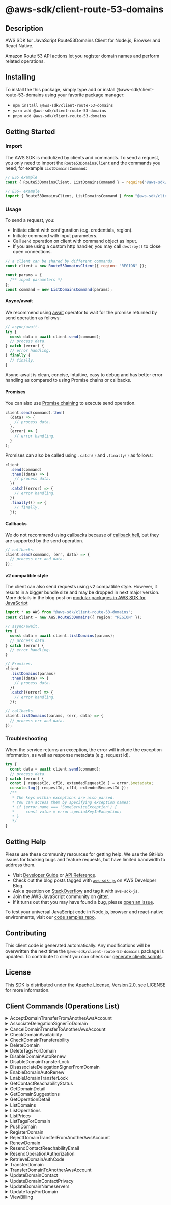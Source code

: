 <!-- generated file, do not edit directly -->

# @aws-sdk/client-route-53-domains

## Description

AWS SDK for JavaScript Route53Domains Client for Node.js, Browser and React Native.

<p>Amazon Route 53 API actions let you register domain names and perform related
operations.</p>

## Installing

To install the this package, simply type add or install @aws-sdk/client-route-53-domains
using your favorite package manager:

- `npm install @aws-sdk/client-route-53-domains`
- `yarn add @aws-sdk/client-route-53-domains`
- `pnpm add @aws-sdk/client-route-53-domains`

## Getting Started

### Import

The AWS SDK is modulized by clients and commands.
To send a request, you only need to import the `Route53DomainsClient` and
the commands you need, for example `ListDomainsCommand`:

```js
// ES5 example
const { Route53DomainsClient, ListDomainsCommand } = require("@aws-sdk/client-route-53-domains");
```

```ts
// ES6+ example
import { Route53DomainsClient, ListDomainsCommand } from "@aws-sdk/client-route-53-domains";
```

### Usage

To send a request, you:

- Initiate client with configuration (e.g. credentials, region).
- Initiate command with input parameters.
- Call `send` operation on client with command object as input.
- If you are using a custom http handler, you may call `destroy()` to close open connections.

```js
// a client can be shared by different commands.
const client = new Route53DomainsClient({ region: "REGION" });

const params = {
  /** input parameters */
};
const command = new ListDomainsCommand(params);
```

#### Async/await

We recommend using [await](https://developer.mozilla.org/en-US/docs/Web/JavaScript/Reference/Operators/await)
operator to wait for the promise returned by send operation as follows:

```js
// async/await.
try {
  const data = await client.send(command);
  // process data.
} catch (error) {
  // error handling.
} finally {
  // finally.
}
```

Async-await is clean, concise, intuitive, easy to debug and has better error handling
as compared to using Promise chains or callbacks.

#### Promises

You can also use [Promise chaining](https://developer.mozilla.org/en-US/docs/Web/JavaScript/Guide/Using_promises#chaining)
to execute send operation.

```js
client.send(command).then(
  (data) => {
    // process data.
  },
  (error) => {
    // error handling.
  }
);
```

Promises can also be called using `.catch()` and `.finally()` as follows:

```js
client
  .send(command)
  .then((data) => {
    // process data.
  })
  .catch((error) => {
    // error handling.
  })
  .finally(() => {
    // finally.
  });
```

#### Callbacks

We do not recommend using callbacks because of [callback hell](http://callbackhell.com/),
but they are supported by the send operation.

```js
// callbacks.
client.send(command, (err, data) => {
  // process err and data.
});
```

#### v2 compatible style

The client can also send requests using v2 compatible style.
However, it results in a bigger bundle size and may be dropped in next major version. More details in the blog post
on [modular packages in AWS SDK for JavaScript](https://aws.amazon.com/blogs/developer/modular-packages-in-aws-sdk-for-javascript/)

```ts
import * as AWS from "@aws-sdk/client-route-53-domains";
const client = new AWS.Route53Domains({ region: "REGION" });

// async/await.
try {
  const data = await client.listDomains(params);
  // process data.
} catch (error) {
  // error handling.
}

// Promises.
client
  .listDomains(params)
  .then((data) => {
    // process data.
  })
  .catch((error) => {
    // error handling.
  });

// callbacks.
client.listDomains(params, (err, data) => {
  // process err and data.
});
```

### Troubleshooting

When the service returns an exception, the error will include the exception information,
as well as response metadata (e.g. request id).

```js
try {
  const data = await client.send(command);
  // process data.
} catch (error) {
  const { requestId, cfId, extendedRequestId } = error.$metadata;
  console.log({ requestId, cfId, extendedRequestId });
  /**
   * The keys within exceptions are also parsed.
   * You can access them by specifying exception names:
   * if (error.name === 'SomeServiceException') {
   *     const value = error.specialKeyInException;
   * }
   */
}
```

## Getting Help

Please use these community resources for getting help.
We use the GitHub issues for tracking bugs and feature requests, but have limited bandwidth to address them.

- Visit [Developer Guide](https://docs.aws.amazon.com/sdk-for-javascript/v3/developer-guide/welcome.html)
  or [API Reference](https://docs.aws.amazon.com/AWSJavaScriptSDK/v3/latest/index.html).
- Check out the blog posts tagged with [`aws-sdk-js`](https://aws.amazon.com/blogs/developer/tag/aws-sdk-js/)
  on AWS Developer Blog.
- Ask a question on [StackOverflow](https://stackoverflow.com/questions/tagged/aws-sdk-js) and tag it with `aws-sdk-js`.
- Join the AWS JavaScript community on [gitter](https://gitter.im/aws/aws-sdk-js-v3).
- If it turns out that you may have found a bug, please [open an issue](https://github.com/aws/aws-sdk-js-v3/issues/new/choose).

To test your universal JavaScript code in Node.js, browser and react-native environments,
visit our [code samples repo](https://github.com/aws-samples/aws-sdk-js-tests).

## Contributing

This client code is generated automatically. Any modifications will be overwritten the next time the `@aws-sdk/client-route-53-domains` package is updated.
To contribute to client you can check our [generate clients scripts](https://github.com/aws/aws-sdk-js-v3/tree/main/scripts/generate-clients).

## License

This SDK is distributed under the
[Apache License, Version 2.0](http://www.apache.org/licenses/LICENSE-2.0),
see LICENSE for more information.

## Client Commands (Operations List)

<details>
<summary>
AcceptDomainTransferFromAnotherAwsAccount
</summary>

[Command API Reference](https://docs.aws.amazon.com/AWSJavaScriptSDK/v3/latest/clients/client-route-53-domains/classes/acceptdomaintransferfromanotherawsaccountcommand.html) / [Input](https://docs.aws.amazon.com/AWSJavaScriptSDK/v3/latest/clients/client-route-53-domains/interfaces/acceptdomaintransferfromanotherawsaccountcommandinput.html) / [Output](https://docs.aws.amazon.com/AWSJavaScriptSDK/v3/latest/clients/client-route-53-domains/interfaces/acceptdomaintransferfromanotherawsaccountcommandoutput.html)

</details>
<details>
<summary>
AssociateDelegationSignerToDomain
</summary>

[Command API Reference](https://docs.aws.amazon.com/AWSJavaScriptSDK/v3/latest/clients/client-route-53-domains/classes/associatedelegationsignertodomaincommand.html) / [Input](https://docs.aws.amazon.com/AWSJavaScriptSDK/v3/latest/clients/client-route-53-domains/interfaces/associatedelegationsignertodomaincommandinput.html) / [Output](https://docs.aws.amazon.com/AWSJavaScriptSDK/v3/latest/clients/client-route-53-domains/interfaces/associatedelegationsignertodomaincommandoutput.html)

</details>
<details>
<summary>
CancelDomainTransferToAnotherAwsAccount
</summary>

[Command API Reference](https://docs.aws.amazon.com/AWSJavaScriptSDK/v3/latest/clients/client-route-53-domains/classes/canceldomaintransfertoanotherawsaccountcommand.html) / [Input](https://docs.aws.amazon.com/AWSJavaScriptSDK/v3/latest/clients/client-route-53-domains/interfaces/canceldomaintransfertoanotherawsaccountcommandinput.html) / [Output](https://docs.aws.amazon.com/AWSJavaScriptSDK/v3/latest/clients/client-route-53-domains/interfaces/canceldomaintransfertoanotherawsaccountcommandoutput.html)

</details>
<details>
<summary>
CheckDomainAvailability
</summary>

[Command API Reference](https://docs.aws.amazon.com/AWSJavaScriptSDK/v3/latest/clients/client-route-53-domains/classes/checkdomainavailabilitycommand.html) / [Input](https://docs.aws.amazon.com/AWSJavaScriptSDK/v3/latest/clients/client-route-53-domains/interfaces/checkdomainavailabilitycommandinput.html) / [Output](https://docs.aws.amazon.com/AWSJavaScriptSDK/v3/latest/clients/client-route-53-domains/interfaces/checkdomainavailabilitycommandoutput.html)

</details>
<details>
<summary>
CheckDomainTransferability
</summary>

[Command API Reference](https://docs.aws.amazon.com/AWSJavaScriptSDK/v3/latest/clients/client-route-53-domains/classes/checkdomaintransferabilitycommand.html) / [Input](https://docs.aws.amazon.com/AWSJavaScriptSDK/v3/latest/clients/client-route-53-domains/interfaces/checkdomaintransferabilitycommandinput.html) / [Output](https://docs.aws.amazon.com/AWSJavaScriptSDK/v3/latest/clients/client-route-53-domains/interfaces/checkdomaintransferabilitycommandoutput.html)

</details>
<details>
<summary>
DeleteDomain
</summary>

[Command API Reference](https://docs.aws.amazon.com/AWSJavaScriptSDK/v3/latest/clients/client-route-53-domains/classes/deletedomaincommand.html) / [Input](https://docs.aws.amazon.com/AWSJavaScriptSDK/v3/latest/clients/client-route-53-domains/interfaces/deletedomaincommandinput.html) / [Output](https://docs.aws.amazon.com/AWSJavaScriptSDK/v3/latest/clients/client-route-53-domains/interfaces/deletedomaincommandoutput.html)

</details>
<details>
<summary>
DeleteTagsForDomain
</summary>

[Command API Reference](https://docs.aws.amazon.com/AWSJavaScriptSDK/v3/latest/clients/client-route-53-domains/classes/deletetagsfordomaincommand.html) / [Input](https://docs.aws.amazon.com/AWSJavaScriptSDK/v3/latest/clients/client-route-53-domains/interfaces/deletetagsfordomaincommandinput.html) / [Output](https://docs.aws.amazon.com/AWSJavaScriptSDK/v3/latest/clients/client-route-53-domains/interfaces/deletetagsfordomaincommandoutput.html)

</details>
<details>
<summary>
DisableDomainAutoRenew
</summary>

[Command API Reference](https://docs.aws.amazon.com/AWSJavaScriptSDK/v3/latest/clients/client-route-53-domains/classes/disabledomainautorenewcommand.html) / [Input](https://docs.aws.amazon.com/AWSJavaScriptSDK/v3/latest/clients/client-route-53-domains/interfaces/disabledomainautorenewcommandinput.html) / [Output](https://docs.aws.amazon.com/AWSJavaScriptSDK/v3/latest/clients/client-route-53-domains/interfaces/disabledomainautorenewcommandoutput.html)

</details>
<details>
<summary>
DisableDomainTransferLock
</summary>

[Command API Reference](https://docs.aws.amazon.com/AWSJavaScriptSDK/v3/latest/clients/client-route-53-domains/classes/disabledomaintransferlockcommand.html) / [Input](https://docs.aws.amazon.com/AWSJavaScriptSDK/v3/latest/clients/client-route-53-domains/interfaces/disabledomaintransferlockcommandinput.html) / [Output](https://docs.aws.amazon.com/AWSJavaScriptSDK/v3/latest/clients/client-route-53-domains/interfaces/disabledomaintransferlockcommandoutput.html)

</details>
<details>
<summary>
DisassociateDelegationSignerFromDomain
</summary>

[Command API Reference](https://docs.aws.amazon.com/AWSJavaScriptSDK/v3/latest/clients/client-route-53-domains/classes/disassociatedelegationsignerfromdomaincommand.html) / [Input](https://docs.aws.amazon.com/AWSJavaScriptSDK/v3/latest/clients/client-route-53-domains/interfaces/disassociatedelegationsignerfromdomaincommandinput.html) / [Output](https://docs.aws.amazon.com/AWSJavaScriptSDK/v3/latest/clients/client-route-53-domains/interfaces/disassociatedelegationsignerfromdomaincommandoutput.html)

</details>
<details>
<summary>
EnableDomainAutoRenew
</summary>

[Command API Reference](https://docs.aws.amazon.com/AWSJavaScriptSDK/v3/latest/clients/client-route-53-domains/classes/enabledomainautorenewcommand.html) / [Input](https://docs.aws.amazon.com/AWSJavaScriptSDK/v3/latest/clients/client-route-53-domains/interfaces/enabledomainautorenewcommandinput.html) / [Output](https://docs.aws.amazon.com/AWSJavaScriptSDK/v3/latest/clients/client-route-53-domains/interfaces/enabledomainautorenewcommandoutput.html)

</details>
<details>
<summary>
EnableDomainTransferLock
</summary>

[Command API Reference](https://docs.aws.amazon.com/AWSJavaScriptSDK/v3/latest/clients/client-route-53-domains/classes/enabledomaintransferlockcommand.html) / [Input](https://docs.aws.amazon.com/AWSJavaScriptSDK/v3/latest/clients/client-route-53-domains/interfaces/enabledomaintransferlockcommandinput.html) / [Output](https://docs.aws.amazon.com/AWSJavaScriptSDK/v3/latest/clients/client-route-53-domains/interfaces/enabledomaintransferlockcommandoutput.html)

</details>
<details>
<summary>
GetContactReachabilityStatus
</summary>

[Command API Reference](https://docs.aws.amazon.com/AWSJavaScriptSDK/v3/latest/clients/client-route-53-domains/classes/getcontactreachabilitystatuscommand.html) / [Input](https://docs.aws.amazon.com/AWSJavaScriptSDK/v3/latest/clients/client-route-53-domains/interfaces/getcontactreachabilitystatuscommandinput.html) / [Output](https://docs.aws.amazon.com/AWSJavaScriptSDK/v3/latest/clients/client-route-53-domains/interfaces/getcontactreachabilitystatuscommandoutput.html)

</details>
<details>
<summary>
GetDomainDetail
</summary>

[Command API Reference](https://docs.aws.amazon.com/AWSJavaScriptSDK/v3/latest/clients/client-route-53-domains/classes/getdomaindetailcommand.html) / [Input](https://docs.aws.amazon.com/AWSJavaScriptSDK/v3/latest/clients/client-route-53-domains/interfaces/getdomaindetailcommandinput.html) / [Output](https://docs.aws.amazon.com/AWSJavaScriptSDK/v3/latest/clients/client-route-53-domains/interfaces/getdomaindetailcommandoutput.html)

</details>
<details>
<summary>
GetDomainSuggestions
</summary>

[Command API Reference](https://docs.aws.amazon.com/AWSJavaScriptSDK/v3/latest/clients/client-route-53-domains/classes/getdomainsuggestionscommand.html) / [Input](https://docs.aws.amazon.com/AWSJavaScriptSDK/v3/latest/clients/client-route-53-domains/interfaces/getdomainsuggestionscommandinput.html) / [Output](https://docs.aws.amazon.com/AWSJavaScriptSDK/v3/latest/clients/client-route-53-domains/interfaces/getdomainsuggestionscommandoutput.html)

</details>
<details>
<summary>
GetOperationDetail
</summary>

[Command API Reference](https://docs.aws.amazon.com/AWSJavaScriptSDK/v3/latest/clients/client-route-53-domains/classes/getoperationdetailcommand.html) / [Input](https://docs.aws.amazon.com/AWSJavaScriptSDK/v3/latest/clients/client-route-53-domains/interfaces/getoperationdetailcommandinput.html) / [Output](https://docs.aws.amazon.com/AWSJavaScriptSDK/v3/latest/clients/client-route-53-domains/interfaces/getoperationdetailcommandoutput.html)

</details>
<details>
<summary>
ListDomains
</summary>

[Command API Reference](https://docs.aws.amazon.com/AWSJavaScriptSDK/v3/latest/clients/client-route-53-domains/classes/listdomainscommand.html) / [Input](https://docs.aws.amazon.com/AWSJavaScriptSDK/v3/latest/clients/client-route-53-domains/interfaces/listdomainscommandinput.html) / [Output](https://docs.aws.amazon.com/AWSJavaScriptSDK/v3/latest/clients/client-route-53-domains/interfaces/listdomainscommandoutput.html)

</details>
<details>
<summary>
ListOperations
</summary>

[Command API Reference](https://docs.aws.amazon.com/AWSJavaScriptSDK/v3/latest/clients/client-route-53-domains/classes/listoperationscommand.html) / [Input](https://docs.aws.amazon.com/AWSJavaScriptSDK/v3/latest/clients/client-route-53-domains/interfaces/listoperationscommandinput.html) / [Output](https://docs.aws.amazon.com/AWSJavaScriptSDK/v3/latest/clients/client-route-53-domains/interfaces/listoperationscommandoutput.html)

</details>
<details>
<summary>
ListPrices
</summary>

[Command API Reference](https://docs.aws.amazon.com/AWSJavaScriptSDK/v3/latest/clients/client-route-53-domains/classes/listpricescommand.html) / [Input](https://docs.aws.amazon.com/AWSJavaScriptSDK/v3/latest/clients/client-route-53-domains/interfaces/listpricescommandinput.html) / [Output](https://docs.aws.amazon.com/AWSJavaScriptSDK/v3/latest/clients/client-route-53-domains/interfaces/listpricescommandoutput.html)

</details>
<details>
<summary>
ListTagsForDomain
</summary>

[Command API Reference](https://docs.aws.amazon.com/AWSJavaScriptSDK/v3/latest/clients/client-route-53-domains/classes/listtagsfordomaincommand.html) / [Input](https://docs.aws.amazon.com/AWSJavaScriptSDK/v3/latest/clients/client-route-53-domains/interfaces/listtagsfordomaincommandinput.html) / [Output](https://docs.aws.amazon.com/AWSJavaScriptSDK/v3/latest/clients/client-route-53-domains/interfaces/listtagsfordomaincommandoutput.html)

</details>
<details>
<summary>
PushDomain
</summary>

[Command API Reference](https://docs.aws.amazon.com/AWSJavaScriptSDK/v3/latest/clients/client-route-53-domains/classes/pushdomaincommand.html) / [Input](https://docs.aws.amazon.com/AWSJavaScriptSDK/v3/latest/clients/client-route-53-domains/interfaces/pushdomaincommandinput.html) / [Output](https://docs.aws.amazon.com/AWSJavaScriptSDK/v3/latest/clients/client-route-53-domains/interfaces/pushdomaincommandoutput.html)

</details>
<details>
<summary>
RegisterDomain
</summary>

[Command API Reference](https://docs.aws.amazon.com/AWSJavaScriptSDK/v3/latest/clients/client-route-53-domains/classes/registerdomaincommand.html) / [Input](https://docs.aws.amazon.com/AWSJavaScriptSDK/v3/latest/clients/client-route-53-domains/interfaces/registerdomaincommandinput.html) / [Output](https://docs.aws.amazon.com/AWSJavaScriptSDK/v3/latest/clients/client-route-53-domains/interfaces/registerdomaincommandoutput.html)

</details>
<details>
<summary>
RejectDomainTransferFromAnotherAwsAccount
</summary>

[Command API Reference](https://docs.aws.amazon.com/AWSJavaScriptSDK/v3/latest/clients/client-route-53-domains/classes/rejectdomaintransferfromanotherawsaccountcommand.html) / [Input](https://docs.aws.amazon.com/AWSJavaScriptSDK/v3/latest/clients/client-route-53-domains/interfaces/rejectdomaintransferfromanotherawsaccountcommandinput.html) / [Output](https://docs.aws.amazon.com/AWSJavaScriptSDK/v3/latest/clients/client-route-53-domains/interfaces/rejectdomaintransferfromanotherawsaccountcommandoutput.html)

</details>
<details>
<summary>
RenewDomain
</summary>

[Command API Reference](https://docs.aws.amazon.com/AWSJavaScriptSDK/v3/latest/clients/client-route-53-domains/classes/renewdomaincommand.html) / [Input](https://docs.aws.amazon.com/AWSJavaScriptSDK/v3/latest/clients/client-route-53-domains/interfaces/renewdomaincommandinput.html) / [Output](https://docs.aws.amazon.com/AWSJavaScriptSDK/v3/latest/clients/client-route-53-domains/interfaces/renewdomaincommandoutput.html)

</details>
<details>
<summary>
ResendContactReachabilityEmail
</summary>

[Command API Reference](https://docs.aws.amazon.com/AWSJavaScriptSDK/v3/latest/clients/client-route-53-domains/classes/resendcontactreachabilityemailcommand.html) / [Input](https://docs.aws.amazon.com/AWSJavaScriptSDK/v3/latest/clients/client-route-53-domains/interfaces/resendcontactreachabilityemailcommandinput.html) / [Output](https://docs.aws.amazon.com/AWSJavaScriptSDK/v3/latest/clients/client-route-53-domains/interfaces/resendcontactreachabilityemailcommandoutput.html)

</details>
<details>
<summary>
ResendOperationAuthorization
</summary>

[Command API Reference](https://docs.aws.amazon.com/AWSJavaScriptSDK/v3/latest/clients/client-route-53-domains/classes/resendoperationauthorizationcommand.html) / [Input](https://docs.aws.amazon.com/AWSJavaScriptSDK/v3/latest/clients/client-route-53-domains/interfaces/resendoperationauthorizationcommandinput.html) / [Output](https://docs.aws.amazon.com/AWSJavaScriptSDK/v3/latest/clients/client-route-53-domains/interfaces/resendoperationauthorizationcommandoutput.html)

</details>
<details>
<summary>
RetrieveDomainAuthCode
</summary>

[Command API Reference](https://docs.aws.amazon.com/AWSJavaScriptSDK/v3/latest/clients/client-route-53-domains/classes/retrievedomainauthcodecommand.html) / [Input](https://docs.aws.amazon.com/AWSJavaScriptSDK/v3/latest/clients/client-route-53-domains/interfaces/retrievedomainauthcodecommandinput.html) / [Output](https://docs.aws.amazon.com/AWSJavaScriptSDK/v3/latest/clients/client-route-53-domains/interfaces/retrievedomainauthcodecommandoutput.html)

</details>
<details>
<summary>
TransferDomain
</summary>

[Command API Reference](https://docs.aws.amazon.com/AWSJavaScriptSDK/v3/latest/clients/client-route-53-domains/classes/transferdomaincommand.html) / [Input](https://docs.aws.amazon.com/AWSJavaScriptSDK/v3/latest/clients/client-route-53-domains/interfaces/transferdomaincommandinput.html) / [Output](https://docs.aws.amazon.com/AWSJavaScriptSDK/v3/latest/clients/client-route-53-domains/interfaces/transferdomaincommandoutput.html)

</details>
<details>
<summary>
TransferDomainToAnotherAwsAccount
</summary>

[Command API Reference](https://docs.aws.amazon.com/AWSJavaScriptSDK/v3/latest/clients/client-route-53-domains/classes/transferdomaintoanotherawsaccountcommand.html) / [Input](https://docs.aws.amazon.com/AWSJavaScriptSDK/v3/latest/clients/client-route-53-domains/interfaces/transferdomaintoanotherawsaccountcommandinput.html) / [Output](https://docs.aws.amazon.com/AWSJavaScriptSDK/v3/latest/clients/client-route-53-domains/interfaces/transferdomaintoanotherawsaccountcommandoutput.html)

</details>
<details>
<summary>
UpdateDomainContact
</summary>

[Command API Reference](https://docs.aws.amazon.com/AWSJavaScriptSDK/v3/latest/clients/client-route-53-domains/classes/updatedomaincontactcommand.html) / [Input](https://docs.aws.amazon.com/AWSJavaScriptSDK/v3/latest/clients/client-route-53-domains/interfaces/updatedomaincontactcommandinput.html) / [Output](https://docs.aws.amazon.com/AWSJavaScriptSDK/v3/latest/clients/client-route-53-domains/interfaces/updatedomaincontactcommandoutput.html)

</details>
<details>
<summary>
UpdateDomainContactPrivacy
</summary>

[Command API Reference](https://docs.aws.amazon.com/AWSJavaScriptSDK/v3/latest/clients/client-route-53-domains/classes/updatedomaincontactprivacycommand.html) / [Input](https://docs.aws.amazon.com/AWSJavaScriptSDK/v3/latest/clients/client-route-53-domains/interfaces/updatedomaincontactprivacycommandinput.html) / [Output](https://docs.aws.amazon.com/AWSJavaScriptSDK/v3/latest/clients/client-route-53-domains/interfaces/updatedomaincontactprivacycommandoutput.html)

</details>
<details>
<summary>
UpdateDomainNameservers
</summary>

[Command API Reference](https://docs.aws.amazon.com/AWSJavaScriptSDK/v3/latest/clients/client-route-53-domains/classes/updatedomainnameserverscommand.html) / [Input](https://docs.aws.amazon.com/AWSJavaScriptSDK/v3/latest/clients/client-route-53-domains/interfaces/updatedomainnameserverscommandinput.html) / [Output](https://docs.aws.amazon.com/AWSJavaScriptSDK/v3/latest/clients/client-route-53-domains/interfaces/updatedomainnameserverscommandoutput.html)

</details>
<details>
<summary>
UpdateTagsForDomain
</summary>

[Command API Reference](https://docs.aws.amazon.com/AWSJavaScriptSDK/v3/latest/clients/client-route-53-domains/classes/updatetagsfordomaincommand.html) / [Input](https://docs.aws.amazon.com/AWSJavaScriptSDK/v3/latest/clients/client-route-53-domains/interfaces/updatetagsfordomaincommandinput.html) / [Output](https://docs.aws.amazon.com/AWSJavaScriptSDK/v3/latest/clients/client-route-53-domains/interfaces/updatetagsfordomaincommandoutput.html)

</details>
<details>
<summary>
ViewBilling
</summary>

[Command API Reference](https://docs.aws.amazon.com/AWSJavaScriptSDK/v3/latest/clients/client-route-53-domains/classes/viewbillingcommand.html) / [Input](https://docs.aws.amazon.com/AWSJavaScriptSDK/v3/latest/clients/client-route-53-domains/interfaces/viewbillingcommandinput.html) / [Output](https://docs.aws.amazon.com/AWSJavaScriptSDK/v3/latest/clients/client-route-53-domains/interfaces/viewbillingcommandoutput.html)

</details>
